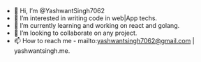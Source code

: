 - 👋 Hi, I’m @YashwantSingh7062
- 👀 I’m interested in writing code in web|App techs.
- 🌱 I’m currently learning and working on react and golang.
- 💞️ I’m looking to collaborate on any project.
- 📫 How to reach me - mailto:yashwantsingh7062@gmail.com | yashwantsingh.me.

<!---
YashwantSingh7062/YashwantSingh7062 is a ✨ special ✨ repository because its `README.md` (this file) appears on your GitHub profile.
You can click the Preview link to take a look at your changes.
--->
